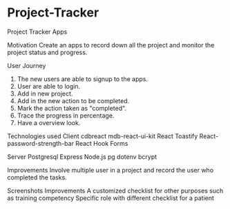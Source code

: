 # Project-Tracker
Project Tracker Apps

Motivation
Create an apps to record down all the project and monitor the project status and progress.

User Journey
1. The new users are able to signup to the apps.
2. User are able to login.
3. Add in new project.
4. Add in the new action to be completed.
5. Mark the action taken as "completed".
6. Trace the progress in percentage.
7. Have a overview look.

Technologies used
Client
cdbreact
mdb-react-ui-kit
React Toastify
React-password-strength-bar
React Hook Forms

Server
Postgresql
Express
Node.js
pg
dotenv
bcrypt

Improvements
Involve multiple user in a project and record the user who completed the tasks.





Screenshots
Improvements
A customized checklist for other purposes such as training competency
Specific role with different checklist for a patient
